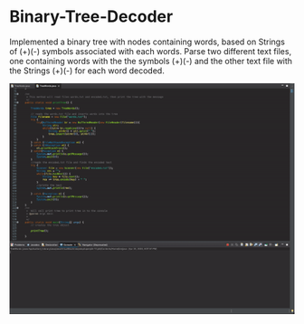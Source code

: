 # Binary-Tree-Decoder
Implemented a binary tree with nodes containing words, based on Strings of (+)(-) symbols associated  with each words.
Parse two different text files, one containing words with the the symbols (+)(-) and the other text file with the Strings (+)(-) for each word decoded.

<img src= "tree.gif "> 

